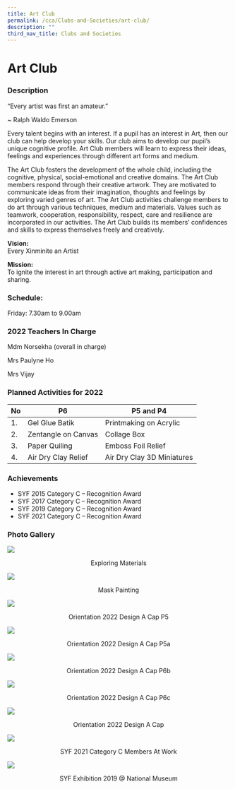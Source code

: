 ```yaml
---
title: Art Club
permalink: /cca/Clubs-and-Societies/art-club/
description: ""
third_nav_title: Clubs and Societies
---
```

# **Art Club**
### Description

“Every artist was first an amateur.”

~ Ralph Waldo Emerson

Every talent begins with an interest. If a pupil has an interest in Art, then our club can help develop your skills. Our club aims to develop our pupil’s unique cognitive profile. Art Club members will learn to express their ideas, feelings and experiences through different art forms and medium.

The Art Club fosters the development of the whole child, including the cognitive, physical, social-emotional and creative domains. The Art Club members respond through their creative artwork. They are motivated to communicate ideas from their imagination, thoughts and feelings by exploring varied genres of art. The Art Club activities challenge members to do art through various techniques, medium and materials. Values such as teamwork, cooperation, responsibility, respect, care and resilience are incorporated in our activities. The Art Club builds its members’ confidences and skills to express themselves freely and creatively.

**Vision:**     
Every Xinminite an Artist

**Mission:**      
To ignite the interest in art through active art making, participation and sharing.

### Schedule:   
Friday: 7.30am to 9.00am

### 2022 Teachers In Charge

Mdm Norsekha (overall in charge)

Mrs Paulyne Ho

Mrs Vijay

### Planned Activities for 2022

| No 	| P6 	| P5 and P4 	|
|---	|---	|---	|
| 1. 	| Gel Glue Batik 	| Printmaking on Acrylic 	|
| 2. 	| Zentangle on Canvas 	| Collage Box 	|
| 3. 	| Paper Quiling 	| Emboss Foil Relief 	|
| 4. 	| Air Dry Clay Relief 	| Air Dry Clay 3D Miniatures 	|


### Achievements

* SYF 2015 Category C – Recognition Award
* SYF 2017 Category C – Recognition Award
* SYF 2019 Category C – Recognition Award
* SYF 2021 Category C – Recognition Award

### Photo Gallery

![](/images/Exploring-Materials-300x204.jpeg)
<center>Exploring Materials</center>

![](/images/Mask-Painting-300x249.jpeg)
<center>Mask Painting</center>

![](/images/Orientation-2022_design-a-cap-P5-193x300.jpeg)
<center>Orientation 2022 Design A Cap P5</center>

![](/images/Orientation-2022_design-a-cap-P5a-192x300.jpeg)
<center>Orientation 2022 Design A Cap P5a</center>

![](/images/Orientation-2022_design-a-cap-P6b-300x269.jpeg)
<center>Orientation 2022 Design A Cap P6b</center>

![](/images/Orientation-2022_design-a-cap-P6c-193x300.jpeg)
<center>Orientation 2022 Design A Cap P6c</center>

![](/images/Orientation-2022_design-a-cap-258x300.jpeg)
<center>Orientation 2022 Design A Cap</center>

![](/images/SYF-2021_Category-C-members-at-work-300x187.jpeg)
<center>SYF 2021 Category C Members At Work</center>

![](/images/SYF-Exhibition-2019-@-National-Museum-225x300.jpeg)
<center>SYF Exhibition 2019 @ National Museum</center>